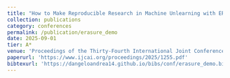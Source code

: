 ```yaml
---
title: "How to Make Reproducible Research in Machine Unlearning with ERASURE"
collection: publications
category: conferences
permalink: /publication/erasure_demo
date: 2025-09-01
tier: A*
venue: 'Proceedings of the Thirty-Fourth International Joint Conference on Artificial Intelligence (IJCAI 2025)'
paperurl: 'https://www.ijcai.org/proceedings/2025/1255.pdf'
bibtexurl: 'https://dangeloandrea14.github.io/bibs/conf/erasure_demo.bib'
---
```

